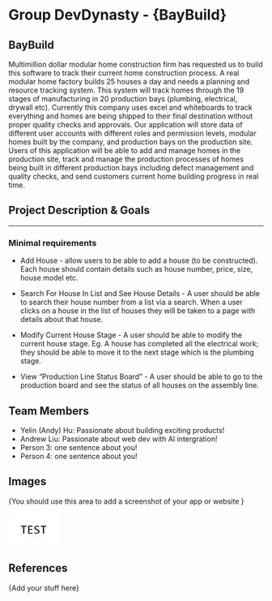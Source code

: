 # Group DevDynasty - {BayBuild}

## BayBuild


Multimillion dollar modular home construction firm has requested us to build this software to track their current home construction process. 
A real modular home factory builds 25 houses a day and needs a planning and resource tracking system. This system will track homes through the 19 stages of manufacturing in 20 production bays (plumbing, electrical, drywall etc). Currently this company uses excel and whiteboards to track everything and homes are being shipped to their final destination without proper quality checks and approvals. 
Our application will store data of different user accounts with different roles and permission levels, modular homes built by the company, and production bays on the production site. Users of this application will be able to add and manage homes in the production site, track and manage the production processes of homes being built in different production bays including defect management and quality checks, and send customers current home building progress in real time.

## Project Description & Goals

--------------------------------------------------------------------------------------------------
### Minimal requirements
- Add House -  allow users to be able to add a house (to be constructed). Each house should contain details such as house number, price, size, house model etc.

- Search For House In List and See House Details -  A user should be able to search their house number from a list via a search. When a user clicks on a house in the list of houses they will be taken to a page with details about that house.


- Modify Current House Stage -  A user should be able to modify the current house stage. Eg. A house has completed all the electrical work; they should be able to move it to the next stage which is the plumbing stage.

- View “Production Line Status Board” -  A user should be able to go to the production board and see the status of all houses on the assembly line.


## Team Members

- Yelin (Andy) Hu: Passionate about building exciting products!
- Andrew Liu: Passionate about web dev with AI intergration!
- Person 3: one sentence about you!
- Person 4: one sentence about you!

## Images

{You should use this area to add a screenshot of your app or website }

<img src ="images/test.png" width="100px">

## References

{Add your stuff here}



